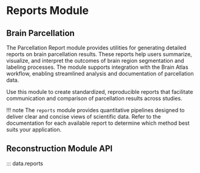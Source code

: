 # Reports Module

## Brain Parcellation

The Parcellation Report module provides utilities for generating detailed reports on brain parcellation results. These reports help users summarize, visualize, and interpret the outcomes of brain region segmentation and labeling processes. The module supports integration with the Brain Atlas workflow, enabling streamlined analysis and documentation of parcellation data.

Use this module to create standardized, reproducible reports that facilitate communication and comparison of parcellation results across studies.

!!! note
    The `reports` module provides quantitative pipelines designed to deliver clear and concise views of scientific data. Refer to the documentation for each available report to determine which method best suits your application.

## Reconstruction Module API

::: data.reports